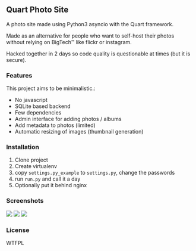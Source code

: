 ## Quart Photo Site

A photo site made using Python3 asyncio with the Quart framework.

Made as an alternative for people who want to self-host their photos without relying on
BigTech™ like flickr or instagram.

Hacked together in 2 days so code quality is questionable at times (but it is secure).

### Features

This project aims to be minimalistic.:

- No javascript
- SQLite based backend
- Few dependencies
- Admin interface for adding photos / albums
- Add metadata to photos (limited)
- Automatic resizing of images (thumbnail generation)

### Installation

1. Clone project
2. Create virtualenv
3. copy `settings.py_example` to `settings.py`, change the passwords
4. run `run.py` and call it a day
5. Optionally put it behind nginx

### Screenshots

![](https://raw.githubusercontent.com/sferdi0/quart-photo-site/master/photo_site/static/example2.png)
![](https://raw.githubusercontent.com/sferdi0/quart-photo-site/master/photo_site/static/example1.png)
![](https://raw.githubusercontent.com/sferdi0/quart-photo-site/master/photo_site/static/example3.png)

### License

WTFPL
